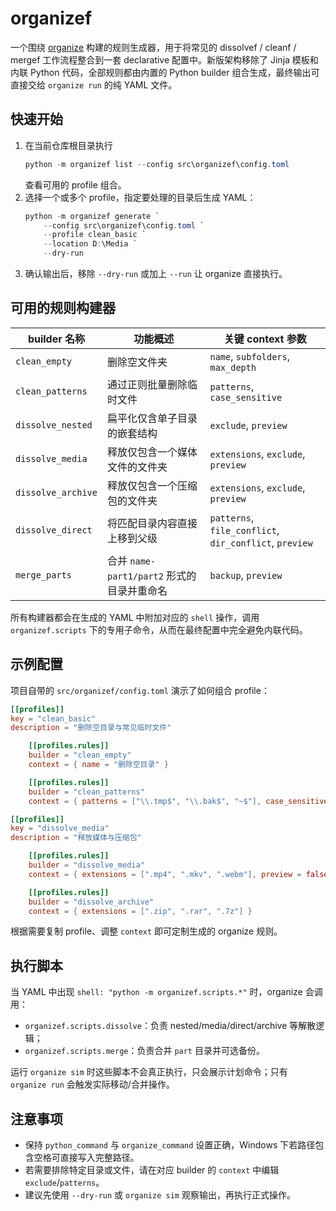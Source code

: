 # organizef

一个围绕 [organize](https://github.com/tfeldmann/organize) 构建的规则生成器，用于将常见的 dissolvef / cleanf / mergef 工作流程整合到一套 declarative 配置中。新版架构移除了 Jinja 模板和内联 Python 代码，全部规则都由内置的 Python builder 组合生成，最终输出可直接交给 `organize run` 的纯 YAML 文件。

## 快速开始

1. 在当前仓库根目录执行
	 ```powershell
	 python -m organizef list --config src\organizef\config.toml
	 ```
	 查看可用的 profile 组合。
2. 选择一个或多个 profile，指定要处理的目录后生成 YAML：
	 ```powershell
	 python -m organizef generate `
		 --config src\organizef\config.toml `
		 --profile clean_basic `
		 --location D:\Media `
		 --dry-run
	 ```
3. 确认输出后，移除 `--dry-run` 或加上 `--run` 让 organize 直接执行。

## 可用的规则构建器

| builder 名称        | 功能概述                                    | 关键 context 参数                        |
| ------------------- | ------------------------------------------- | ---------------------------------------- |
| `clean_empty`       | 删除空文件夹                                | `name`, `subfolders`, `max_depth`        |
| `clean_patterns`    | 通过正则批量删除临时文件                    | `patterns`, `case_sensitive`             |
| `dissolve_nested`   | 扁平化仅含单子目录的嵌套结构                | `exclude`, `preview`                     |
| `dissolve_media`    | 释放仅包含一个媒体文件的文件夹              | `extensions`, `exclude`, `preview`       |
| `dissolve_archive`  | 释放仅包含一个压缩包的文件夹                | `extensions`, `exclude`, `preview`       |
| `dissolve_direct`   | 将匹配目录内容直接上移到父级                | `patterns`, `file_conflict`, `dir_conflict`, `preview` |
| `merge_parts`       | 合并 `name-part1/part2` 形式的目录并重命名  | `backup`, `preview`                      |

所有构建器都会在生成的 YAML 中附加对应的 `shell` 操作，调用 `organizef.scripts` 下的专用子命令，从而在最终配置中完全避免内联代码。

## 示例配置

项目自带的 `src/organizef/config.toml` 演示了如何组合 profile：

```toml
[[profiles]]
key = "clean_basic"
description = "删除空目录与常见临时文件"

	[[profiles.rules]]
	builder = "clean_empty"
	context = { name = "删除空目录" }

	[[profiles.rules]]
	builder = "clean_patterns"
	context = { patterns = ["\\.tmp$", "\\.bak$", "~$"], case_sensitive = false }

[[profiles]]
key = "dissolve_media"
description = "释放媒体与压缩包"

	[[profiles.rules]]
	builder = "dissolve_media"
	context = { extensions = [".mp4", ".mkv", ".webm"], preview = false }

	[[profiles.rules]]
	builder = "dissolve_archive"
	context = { extensions = [".zip", ".rar", ".7z"] }
```

根据需要复制 profile、调整 `context` 即可定制生成的 organize 规则。

## 执行脚本

当 YAML 中出现 `shell: "python -m organizef.scripts.*"` 时，organize 会调用：

- `organizef.scripts.dissolve`：负责 nested/media/direct/archive 等解散逻辑；
- `organizef.scripts.merge`：负责合并 `part` 目录并可选备份。

运行 `organize sim` 时这些脚本不会真正执行，只会展示计划命令；只有 `organize run` 会触发实际移动/合并操作。

## 注意事项

- 保持 `python_command` 与 `organize_command` 设置正确，Windows 下若路径包含空格可直接写入完整路径。
- 若需要排除特定目录或文件，请在对应 builder 的 `context` 中编辑 `exclude`/`patterns`。
- 建议先使用 `--dry-run` 或 `organize sim` 观察输出，再执行正式操作。
